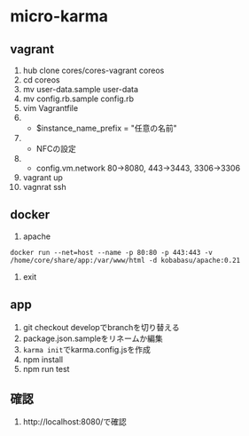 # micro-karma

## vagrant
1. hub clone cores/cores-vagrant coreos
1. cd coreos
1. mv user-data.sample user-data
1. mv config.rb.sample config.rb
1. vim Vagrantfile
1. * $instance_name_prefix = "任意の名前"
1. * NFCの設定
1. * config.vm.network 80->8080, 443->3443, 3306->3306
1. vagrant up
1. vagnrat ssh

## docker
1. apache
```
docker run --net=host --name -p 80:80 -p 443:443 -v /home/core/share/app:/var/www/html -d kobabasu/apache:0.21
```
1. exit

## app
1. git checkout developでbranchを切り替える
1. package.json.sampleをリネームか編集
1. `karma init`でkarma.config.jsを作成
1. npm install
1. npm run test

## 確認
1. http://localhost:8080/で確認
